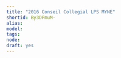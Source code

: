 ```yaml
---
title: "2016 Conseil Collegial LPS MYNE"
shortid: By3DFmuM-
alias: 
model: 
tags: 
node: 
draft: yes
--- 
```

 